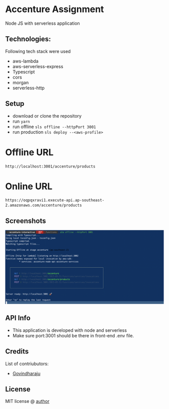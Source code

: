 # Accenture Assignment 
Node JS with serverless application
## Technologies:
Following tech stack were used
- aws-lambda
- aws-serverless-express
- Typescript
- cors
- morgan
- serverless-http  

## Setup
- download or clone the repository
- run `yarn`
- run offline `sls offline --httpPort 3001`
- run production `sls deploy --<aws-profile>`

# Offline URL
    http://localhost:3001/accenture/products
# Online URL
    https://oqpqxravi1.execute-api.ap-southeast-2.amazonaws.com/accenture/products

## Screenshots
![Alt text](sls-offline.png "Optional Title")
## API Info
- This application is developed with node and serverless
- Make sure port:3001 should be there in front-end .env file.  
## Credits
List of contriubutors:
- [Govindharaju](govindharaju.k@gmail.com) 

## License

MIT license @ [author](author.com)